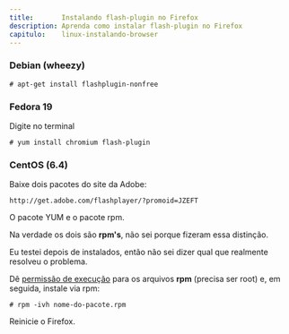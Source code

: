 ```yaml
---
title:       Instalando flash-plugin no Firefox
description: Aprenda como instalar flash-plugin no Firefox
capitulo:    linux-instalando-browser
---
```



### Debian (wheezy)

    # apt-get install flashplugin-nonfree

### Fedora 19

Digite no terminal

    # yum install chromium flash-plugin


### CentOS (6.4)


Baixe dois pacotes do site da Adobe:

    http://get.adobe.com/flashplayer/?promoid=JZEFT

O pacote YUM e o pacote rpm.

Na verdade os dois são __rpm's__, não sei porque fizeram essa distinção.

Eu testei depois de instalados, então não sei dizer qual que realmente resolveu o problema.

Dê [permissão de execução](/linux/como-dar-permissao-de-execucao) para os arquivos __rpm__ (precisa ser root) e, em seguida,
instale via rpm:

    # rpm -ivh nome-do-pacote.rpm

Reinicie o Firefox.


